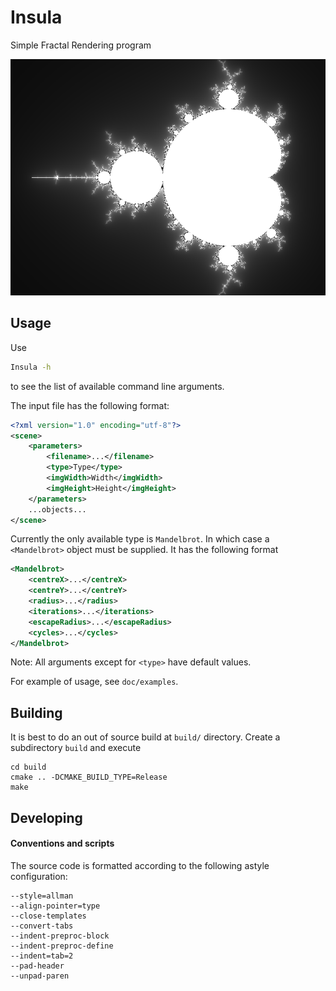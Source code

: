 # Insula

Simple Fractal Rendering program

![Mandelbrot](doc/mandelbrot.png)

## Usage

Use
```bash
Insula -h
```
to see the list of available command line arguments.

The input file has the following format:
```xml
<?xml version="1.0" encoding="utf-8"?>
<scene>
	<parameters>
		<filename>...</filename>
		<type>Type</type>
		<imgWidth>Width</imgWidth>
		<imgHeight>Height</imgHeight>
	</parameters>
	...objects...
</scene>
```
Currently the only available type is `Mandelbrot`. In which case a
`<Mandelbrot>` object must be supplied. It has the following format
```xml
<Mandelbrot>
	<centreX>...</centreX>
	<centreY>...</centreY>
	<radius>...</radius>
	<iterations>...</iterations>
	<escapeRadius>...</escapeRadius>
	<cycles>...</cycles>
</Mandelbrot>
```
Note: All arguments except for `<type>` have default values.

For example of usage, see `doc/examples`.

## Building

It is best to do an out of source build at `build/` directory. Create a
subdirectory `build` and execute
```
cd build
cmake .. -DCMAKE_BUILD_TYPE=Release
make
```

## Developing

#### Conventions and scripts

The source code is formatted according to the following astyle
configuration:
```
--style=allman
--align-pointer=type	
--close-templates
--convert-tabs
--indent-preproc-block
--indent-preproc-define
--indent=tab=2
--pad-header
--unpad-paren
```
